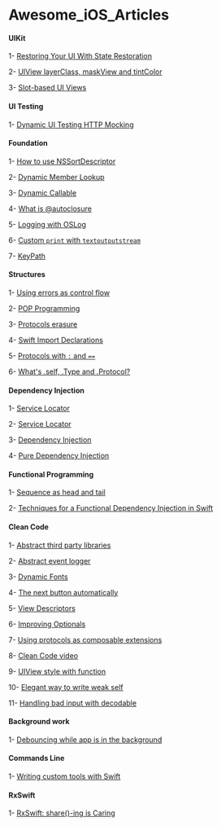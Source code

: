 # Awesome_iOS_Articles

#### UIKit
1- [Restoring Your UI With State Restoration](https://agostini.tech/2018/11/25/restoring-your-ui-with-state-restoration)

2- [UIView layerClass, maskView and tintColor](https://www.iosdev.recipes/uiview/apis-you-forgot-layerclass-maskView-and-uitintadjustmentmode)

3- [Slot-based UI Views](https://www.swiftbysundell.com/posts/slot-based-ui-development-in-swift)



#### UI Testing
1- [Dynamic UI Testing HTTP Mocking](http://swiftpearls.com/dynamic-ui-testing-http-mocking.html)



#### Foundation
1- [How to use NSSortDescriptor](https://nshipster.com/nssortdescriptor)

2- [Dynamic Member Lookup](https://www.hackingwithswift.com/articles/55/how-to-use-dynamic-member-lookup-in-swift)

3- [Dynamic Callable](https://www.hackingwithswift.com/articles/134/how-to-use-dynamiccallable-in-swift)

4- [What is @autoclosure](https://www.swiftbysundell.com/posts/using-autoclosure-when-designing-swift-apis)

5- [Logging with OSLog](https://www.lordcodes.com/posts/clear-and-searchable-logging-in-swift-with-oslog)

6- [Custom `print` with `textoutputstream`](https://nshipster.com/textoutputstream)

7- [KeyPath](https://www.klundberg.com/blog/swift-4-keypaths-and-you)


#### Structures
1- [Using errors as control flow](https://www.swiftbysundell.com/posts/using-errors-as-control-flow-in-swift)

2- [POP Programming](https://developer.apple.com/videos/play/wwdc2016/419)

3- [Protocols erasure](https://www.bignerdranch.com/blog/breaking-down-type-erasures-in-swift/)

4- [Swift Import Declarations](https://nshipster.com/import/?utm_campaign)

5- [Protocols with `:` and `==`](https://swiftindepth.com/2019-01-13/the-subtleties-of-protocol-extensions)

6- [What's .self, .Type and .Protocol? ](https://swiftrocks.com/whats-type-and-self-swift-metatypes.html)



#### Dependency Injection
1- [Service Locator](https://quickbirdstudios.com/blog/swift-dependency-injection-service-locators)

2- [Service Locator](https://medium.com/@kenmarin_23370/dependency-injection-servicelocator-pattern-unit-testing-with-self-creating-mocks-in-swift-a303f4fc9f73)

3- [Dependency Injection](https://medium.com/makingtuenti/dependency-injection-in-swift-part-1-236fddad144a)

4- [Pure Dependency Injection](https://github.com/devxoul/Pure)



#### Functional Programming
1- [Sequence as head and tail](https://oleb.net/2018/sequence-head-tail/?utm_campaign)

2- [Techniques for a Functional Dependency Injection in Swift](https://medium.com/@foolonhill/techniques-for-a-functional-dependency-injection-in-swift-b9a6143634ab)


#### Clean Code
1- [Abstract third party libraries](https://benoitpasquier.com/abstract-ios-third-party-libraries)

2- [Abstract event logger](https://www.swiftbysundell.com/posts/building-an-enum-based-analytics-system-in-swift)

3- [Dynamic Fonts](https://152percent.com/blog/2018/7/3/dynamic-font-api-swift)

4- [The next button automatically](https://rolandleth.com/handling-the-next-button-automatically)

5- [View Descriptors](https://152percent.com/blog/2018/4/16/view-descriptors)

6- [Improving Optionals](http://www.russbishop.net/improving-optionals)

7- [Using protocols as composable extensions](https://mecid.github.io/2019/01/17/using-protocols-as-composable-extensions)

8- [Clean Code video](https://www.youtube.com/watch?v=_qKlb7MbeKA)

9- [UIView style with function](https://felginep.github.io/2019-02-19/uiview-styling-with-functions)

10- [Elegant way to write weak self](https://www.swiftbysundell.com/posts/capturing-objects-in-swift-closures)

11- [Handling bad input with decodable](https://paul-samuels.com/blog/2019/03/03/handling-bad-input-with-decodable)



#### Background work
1- [Debouncing while app is in the background](https://benoitpasquier.com/abstract-ios-third-party-libraries)



#### Commands Line
1- [Writing custom tools with Swift](https://paul-samuels.com/blog/2019/01/12/writing-custom-tools-with-swift)



#### RxSwift
1- [RxSwift: share()-ing is Caring](https://medium.com/gett-engineering/rxswift-share-ing-is-caring-341557714a2d)
